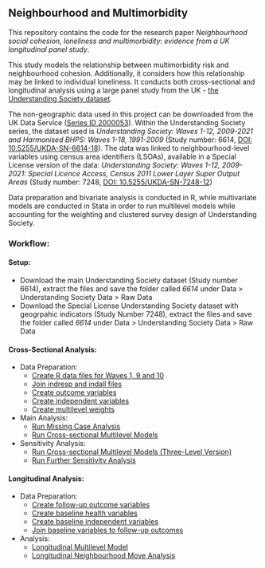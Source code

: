## Neighbourhood and Multimorbidity

This repository contains the code for the research paper _Neighbourhood social cohesion, loneliness and multimorbidity: evidence from a UK longitudinal panel study_.

This study models the relationship between multimorbidity risk and neighbourhood cohesion. Additionally, it considers how this relationship may be linked to individual loneliness. It conducts both cross-sectional and longitudinal analysis using a large panel study from the UK - [the Understanding Society dataset](https://www.understandingsociety.ac.uk/).

The non-geographic data used in this project can be downloaded from the UK Data Service ([Series ID 2000053](https://beta.ukdataservice.ac.uk/datacatalogue/series/series?id=2000053)). Within the Understanding Society series, the dataset used is _Understanding Society: Waves 1-12, 2009-2021 and Harmonised BHPS: Waves 1-18, 1991-2009_ (Study number: 6614, [DOI: 10.5255/UKDA-SN-6614-18](https://doi.org/10.5255/UKDA-SN-6614-18)). The data was linked to neighbourhood-level variables using census area identifiers (LSOAs), available in a Special License version of the data: _Understanding Society: Waves 1-12, 2009-2021: Special Licence Access, Census 2011 Lower Layer Super Output Areas_ (Study number: 7248, [DOI: 10.5255/UKDA-SN-7248-12](https://doi.org/10.5255/UKDA-SN-7248-12))

Data preparation and bivariate analysis is conducted in R, while multivariate models are conducted in Stata in order to run multilevel models while accounting for the weighting and clustered survey design of Understanding Society.

### Workflow:

#### Setup:
- Download the main Understanding Society dataset (Study number 6614), extract the files and save the folder called _6614_ under Data > Understanding Society Data > Raw Data
- Download the Special License Understanding Society dataset with geogrpahic indicators (Study Number 7248), extract the files and save the folder called _6614_ under Data > Understanding Society Data > Raw Data

#### Cross-Sectional Analysis:
- Data Preparation:
  - [Create R data files for Waves 1, 9 and 10](./Cross-sectional%20Analysis/Data%20Preparation/creating_Rda_files_for_waves_1_9_10.R)
  - [Join indresp and indall files](./Cross-sectional%20Analysis/Data%20Preparation/joining_indresp_and_indall_files.R)
  - [Create outcome variables](./Cross-sectional%20Analysis/Data%20Preparation/creating_outcome_variables.R)
  - [Create independent variables](./Cross-sectional%20Analysis/Data%20Preparation/creating_independent_variables.R)
  - [Create multilevel weights](./Cross-sectional%20Analysis/Data%20Preparation/creating_multilevel_weights.R)
- Main Analysis:
  - [Run Missing Case Analysis](./Cross-sectional%20Analysis/Data%20Preparation/Missing%20Case%20Analysis.do)
  - [Run Cross-sectional Multilevel Models](./Cross-sectional%20Analysis/Analysis/Two-Level%20Multilevel%20Models.do)
- Sensitivity Analysis:
  - [Run Cross-sectional Multilevel Models (Three-Level Version)](./Cross-sectional%20Analysis/Analysis/Three-Level%20Multilevel%20Models.do)
  - [Run Further Sensitivity Analysis](./Cross-sectional%20Analysis/Analysis/Further%20Sensitivity%20Analysis.do)
  
#### Longitudinal Analysis:
- Data Preparation:
  - [Create follow-up outcome variables](./Longitudinal%20Analysis/Data%20Preparation/creating_wave_10_outcome_variables.R)
  - [Create baseline health variables](./Longitudinal%20Analysis/Data%20Preparation/creating_baseline_health_variables.R)
  - [Create baseline independent variables](./Longitudinal%20Analysis/Data%20Preparation/creating_baseline_independent_variables.R)
  - [Join baseline variables to follow-up outcomes](./Longitudinal%20Analysis/Data%20Preparation/joining_baseline_and_outcome_data.R)
- Analysis:
  - [Longitudinal Multilevel Model](./Longitudinal%20Analysis/Analysis/Longitudinal%20Model%20MSOA-Version.do)
  - [Longitudinal Neighbourhood Move Analysis](./Longitudinal%20Analysis/Analysis/Longitudinal%20Neighbourhood%20Move%20Analysis.do)